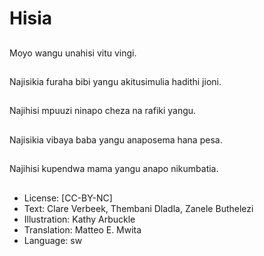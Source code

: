 # Hisia

##
Moyo wangu unahisi vitu vingi.

##
Najisikia furaha bibi yangu akitusimulia hadithi jioni.

##
Najihisi mpuuzi ninapo cheza na rafiki yangu.

##
Najisikia vibaya baba yangu anaposema hana pesa.

##
Najihisi kupendwa mama yangu anapo nikumbatia.

##
* License: [CC-BY-NC]
* Text: Clare Verbeek, Thembani Dladla, Zanele Buthelezi
* Illustration: Kathy Arbuckle
* Translation: Matteo E. Mwita
* Language: sw
